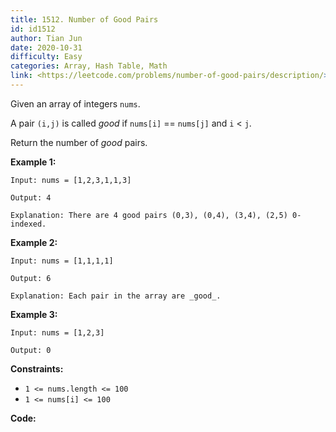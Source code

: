 ```yaml
---
title: 1512. Number of Good Pairs
id: id1512
author: Tian Jun
date: 2020-10-31
difficulty: Easy
categories: Array, Hash Table, Math
link: <https://leetcode.com/problems/number-of-good-pairs/description/>
---
```


Given an array of integers `nums`.

A pair `(i,j)` is called _good_ if `nums[i]` == `nums[j]` and `i` < `j`.

Return the number of _good_ pairs.



**Example 1:**
            
	Input: nums = [1,2,3,1,1,3]    
	Output: 4    
	Explanation: There are 4 good pairs (0,3), (0,4), (3,4), (2,5) 0-indexed.    

**Example 2:**
            
	Input: nums = [1,1,1,1]    
	Output: 6    
	Explanation: Each pair in the array are _good_.    

**Example 3:**
            
	Input: nums = [1,2,3]    
	Output: 0    



**Constraints:**

  * `1 <= nums.length <= 100`
  * `1 <= nums[i] <= 100`


**Code:**
